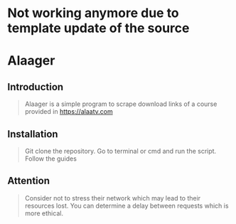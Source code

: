 # Not working anymore due to template update of the source


# Alaager

## Introduction

> Alaager is a simple program to scrape download links of a course provided in https://alaatv.com


## Installation

> Git clone the repository. Go to terminal or cmd and run the script. Follow the guides

## Attention

> Consider not to stress their network which may lead to their resources lost. You can determine a delay between requests which is more ethical.
